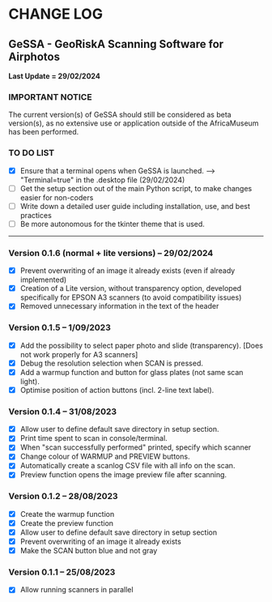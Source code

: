 # CHANGE LOG
## GeSSA - GeoRiskA Scanning Software for Airphotos

**Last Update = 29/02/2024**  

### IMPORTANT NOTICE
The current version(s) of GeSSA should still be considered as beta version(s), as no extensive use or application outside of the AfricaMuseum has been performed.   

### TO DO LIST
- [x] Ensure that a terminal opens when GeSSA is launched.  --> "Terminal=true" in the .desktop file (29/02/2024)
- [ ] Get the setup section out of the main Python script, to make changes easier for non-coders
- [ ] Write down a detailed user guide including installation, use, and best practices  
- [ ] Be more autonomous for the tkinter theme that is used. 
  
---------------------

### Version 0.1.6  (normal + lite versions) – 29/02/2024  
- [x] Prevent overwriting of an image it already exists (even if already implemented)   
- [x] Creation of a Lite version, without transparency option, developed specifically for EPSON A3 scanners (to avoid compatibility issues)  
- [x] Removed unnecessary information in the text of the header   

### Version 0.1.5 – 1/09/2023  
- [x] Add the possibility to select paper photo and slide (transparency). [Does not work properly for A3 scanners]  
- [x] Debug the resolution selection when SCAN is pressed.  
- [x] Add a warmup function and button for glass plates (not same scan light).  
- [x] Optimise position of action buttons (incl. 2-line text label).  

### Version 0.1.4 – 31/08/2023  
- [x] Allow user to define default save directory in setup section.  
- [x] Print time spent to scan in console/terminal.  
- [x] When "scan successfully performed" printed, specify which scanner    
- [x] Change colour of WARMUP and PREVIEW buttons.  
- [x] Automatically create a scanlog CSV file with all info on the scan.  
- [x] Preview function opens the image preview file after scanning.  

### Version 0.1.2 – 28/08/2023  
- [x] Create the warmup function   
- [x] Create the preview function  
- [x] Allow user to define default save directory in setup section   
- [x] Prevent overwriting of an image it already exists   
- [x] Make the SCAN button blue and not gray    

### Version 0.1.1 – 25/08/2023 
- [x] Allow running scanners in parallel   
